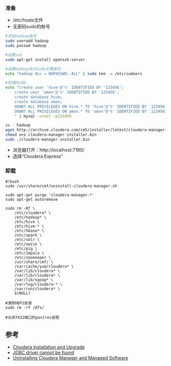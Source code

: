 ### 准备
* /etc/hosts文件
* 无密码sudo的帐号


```bash
#添加hadoop账号
sudo useradd hadoop
sudo passwd hadoop

#设置ssh
sudo apt-get install openssh-server

#设置hadoop执行sudo无需密码
echo "hadoop ALL = NOPASSWD: ALL" | sudo tee -a /etc/sudoers

#安装MySQL
echo "create user 'hive'@'%' IDENTIFIED BY '123456';
    create user 'amon'@'%' IDENTIFIED BY '123456';
    create database hive;
    create database amon;
    GRANT ALL PRIVILEGES ON hive.* TO 'hive'@'%' IDENTIFIED BY '123456';
    GRANT ALL PRIVILEGES ON amon.* TO 'amon'@'%' IDENTIFIED BY '123456';
    " | mysql -uroot -p123456

su - hadoop
wget http://archive.cloudera.com/cm5/installer/latest/cloudera-manager-installer.bin
chmod u+x cloudera-manager-installer.bin
sudo ./cloudera-manager-installer.bin
```

* 浏览器打开：http://localhost:7180/
* 选择“Cloudera Express”

### 卸载
```
#!bash
sudo /usr/share/cmf/uninstall-cloudera-manager.sh

sudo apt-get purge 'cloudera-manager-*'
sudo apt-get autoremove

sudo rm -Rf \
    /etc/cloudera* \
    /etc/hadoop* \
    /etc/hive \
    /etc/hive-* \
    /etc/hbase* \
    /etc/spark \
    /etc/solr \
    /etc/oozie \
    /etc/pig \
    /etc/impala \
    /etc/zookeeper \
    /usr/share/cmf/ \
    /var/cache/yum/cloudera* \
    /var/lib/cloudera* \
    /var/lib/cloudera* \
    /var/lib/sqoop* \
    /var/log/cloudera-* \
    /var/run/cloudera* \
    $(NULL)

#清除HDFS目录
sudo rm -rf /dfs/

#关闭7432端口的postres进程
```

## 参考
* [Cloudera Installation and Upgrade](http://www.cloudera.com/content/cloudera/en/documentation/core/latest/topics/installation.html)
* [JDBC driver cannot be found](https://groups.google.com/a/cloudera.org/forum/#!topic/cdh-user/OpXSfmzsnuo)
* [Uninstalling Cloudera Manager and Managed Software](http://www.cloudera.com/content/cloudera/en/documentation/core/latest/topics/cm_ig_uninstall_cm.html)